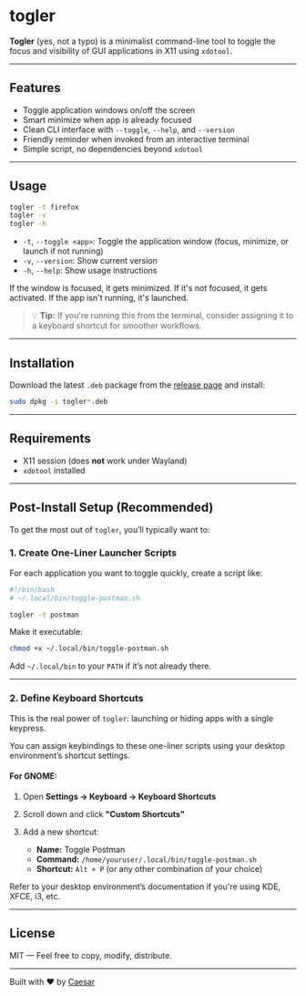 # togler

**Togler** (yes, not a typo) is a minimalist command-line tool to toggle the focus and visibility of GUI applications in X11 using `xdotool`.

---

## Features

-   Toggle application windows on/off the screen
-   Smart minimize when app is already focused
-   Clean CLI interface with `--toggle`, `--help`, and `--version`
-   Friendly reminder when invoked from an interactive terminal
-   Simple script, no dependencies beyond `xdotool`

---

## Usage

```sh
togler -t firefox
togler -v
togler -h
```

-   `-t`, `--toggle <app>`: Toggle the application window (focus, minimize, or launch if not running)
-   `-v`, `--version`: Show current version
-   `-h`, `--help`: Show usage instructions

If the window is focused, it gets minimized. If it's not focused, it gets activated. If the app isn't running, it's launched.

> 💡 **Tip:** If you're running this from the terminal, consider assigning it to a keyboard shortcut for smoother workflows.

---

## Installation

Download the latest `.deb` package from the [release page](https://github.com/caesar003/togler/releases) and install:

```sh
sudo dpkg -i togler*.deb
```

---

## Requirements

-   X11 session (does **not** work under Wayland)
-   `xdotool` installed

---

## Post-Install Setup (Recommended)

To get the most out of `togler`, you’ll typically want to:

### 1. Create One-Liner Launcher Scripts

For each application you want to toggle quickly, create a script like:

```bash
#!/bin/bash
# ~/.local/bin/toggle-postman.sh

togler -t postman
```

Make it executable:

```sh
chmod +x ~/.local/bin/toggle-postman.sh
```

Add `~/.local/bin` to your `PATH` if it’s not already there.

---

### 2. Define Keyboard Shortcuts

This is the real power of `togler`: launching or hiding apps with a single keypress.

You can assign keybindings to these one-liner scripts using your desktop environment’s shortcut settings.

#### For GNOME:

1. Open **Settings → Keyboard → Keyboard Shortcuts**
2. Scroll down and click **"Custom Shortcuts"**
3. Add a new shortcut:

    - **Name:** Toggle Postman
    - **Command:** `/home/youruser/.local/bin/toggle-postman.sh`
    - **Shortcut:** `Alt + P` (or any other combination of your choice)

Refer to your desktop environment’s documentation if you're using KDE, XFCE, i3, etc.

---

## License

MIT — Feel free to copy, modify, distribute.

---

Built with ❤️ by [Caesar](https://github.com/caesar003)
